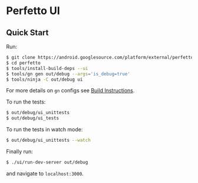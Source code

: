 # Perfetto UI

Quick Start
-----------
Run:

```bash
$ git clone https://android.googlesource.com/platform/external/perfetto/
$ cd perfetto
$ tools/install-build-deps --ui
$ tools/gn gen out/debug --args='is_debug=true'
$ tools/ninja -C out/debug ui
```

For more details on `gn` configs see
[Build Instructions](../docs/build-instructions.md).

To run the tests:
```bash
$ out/debug/ui_unittests
$ out/debug/ui_tests
```

To run the tests in watch mode:
```bash
$ out/debug/ui_unittests --watch
```

Finally run:

```bash
$ ./ui/run-dev-server out/debug
```

and navigate to `localhost:3000`.
